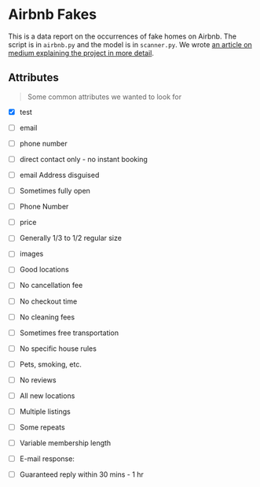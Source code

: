 # Airbnb Fakes

This is a data report on the occurrences of fake homes on Airbnb. The script is in `airbnb.py` and the model is in `scanner.py`. We wrote [an article on medium explaining the project in more detail](https://medium.com/@kemalahmed/how-i-used-python-to-save-a-vacation-6a5af34995c6).

## Attributes

> Some common attributes we wanted to look for

- [x] test
- [ ] email
- [ ] phone number
- [ ] direct contact only - no instant booking
- [ ] email Address disguised
- [ ] Sometimes fully open
- [ ] Phone Number
- [ ] price 
- [ ] Generally 1/3 to 1/2 regular size
- [ ] images
- [ ] Good locations
- [ ] No cancellation fee
- [ ] No checkout time
- [ ] No cleaning fees
- [ ] Sometimes free transportation
- [ ] No specific house rules
- [ ] Pets, smoking, etc.
- [ ] No reviews
- [ ] All new locations
- [ ] Multiple listings
- [ ] Some repeats
- [ ] Variable membership length
- [ ] E-mail response:
- [ ] Guaranteed reply within 30 mins - 1 hr

